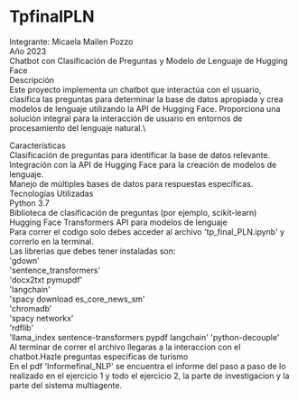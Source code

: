 # TpfinalPLN
Integrante: Micaela Mailen Pozzo \
Año 2023\
Chatbot con Clasificación de Preguntas y Modelo de Lenguaje de Hugging Face\
Descripción\
Este proyecto implementa un chatbot que interactúa con el usuario, clasifica las preguntas para determinar la base de datos apropiada y crea modelos de lenguaje utilizando la API de Hugging Face. Proporciona una solución integral para la interacción de usuario en entornos de procesamiento del lenguaje natural.\

Características\
Clasificación de preguntas para identificar la base de datos relevante.\
Integración con la API de Hugging Face para la creación de modelos de lenguaje.\
Manejo de múltiples bases de datos para respuestas específicas.\
Tecnologías Utilizadas\
Python 3.7\
Biblioteca de clasificación de preguntas (por ejemplo, scikit-learn)\
Hugging Face Transformers API para modelos de lenguaje\
Para correr el codigo solo debes acceder al archivo 'tp_final_PLN.ipynb' y correrlo en la terminal.\
Las librerias que debes tener instaladas son:\
'gdown'\
'sentence_transformers'\
'docx2txt pymupdf'\
'langchain' \
'spacy download es_core_news_sm' \
'chromadb'\
'spacy networkx'\
'rdflib' \
'llama_index sentence-transformers pypdf langchain'
'python-decouple'\
Al terminar de correr el archivo llegaras a la interaccion con el chatbot.Hazle preguntas especificas de turismo\
En el pdf 'Informefinal_NLP' se encuentra el informe del paso a paso de lo realizado en el ejercicio 1 y todo el ejercicio 2, la parte de investigacion y la parte del sistema multiagente.
